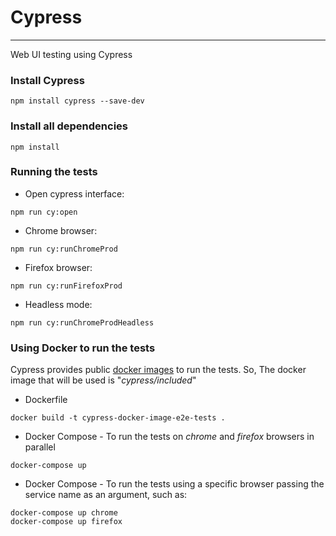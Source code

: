 # Cypress 
---

Web UI testing using Cypress


### Install Cypress

```
npm install cypress --save-dev
```


### Install all dependencies

```
npm install
```


### Running the tests

- Open cypress interface:
```
npm run cy:open
```

- Chrome browser:
```
npm run cy:runChromeProd
```

- Firefox browser:
```
npm run cy:runFirefoxProd
```

- Headless mode:
```
npm run cy:runChromeProdHeadless
```


### Using Docker to run the tests

Cypress provides public [docker images](https://hub.docker.com/u/cypress) to run the tests. So, The docker image that will be used is "_cypress/included_"


- Dockerfile
```
docker build -t cypress-docker-image-e2e-tests .
```

- Docker Compose - To run the tests on _chrome_ and _firefox_ browsers in parallel
```
docker-compose up
```

- Docker Compose - To run the tests using a specific browser passing the service name as an argument, such as:
```
docker-compose up chrome
docker-compose up firefox
```
